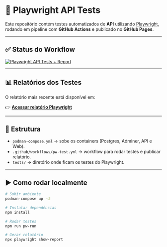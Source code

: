 # 🚀 Playwright API Tests

Este repositório contém testes automatizados de **API** utilizando [Playwright](https://playwright.dev/), rodando em pipeline com **GitHub Actions** e publicado no **GitHub Pages**.

---

## ✅ Status do Workflow

[![Playwright API Tests + Report](https://github.com/NelsoonMendeees/playwright-apiTest/actions/workflows/pw-test.yml/badge.svg)](https://github.com/NelsoonMendeees/playwright-apiTest/actions/workflows/pw-test.yml)

---

## 📊 Relatórios dos Testes

O relatório mais recente está disponível em:

👉 [**Acessar relatório Playwright**](https://NelsoonMendeees.github.io/playwright-apiTest/)

---

## 📂 Estrutura

- `podman-compose.yml` → sobe os containers (Postgres, Adminer, API e Web).  
- `.github/workflows/pw-test.yml` → workflow para rodar testes e publicar relatório.  
- `tests/` → diretório onde ficam os testes do Playwright.  

---

## ▶️ Como rodar localmente

```bash
# Subir ambiente
podman-compose up -d

# Instalar dependências
npm install

# Rodar testes
npm run pw-run

# Gerar relatório
npx playwright show-report
